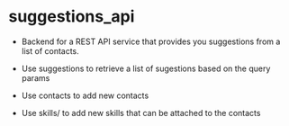 # suggestions_api
- Backend for a REST API service that provides you suggestions from a list of contacts.

- Use suggestions to retrieve a list of sugestions based on the query params

- Use contacts to add new contacts
- Use skills/ to add new skills that can be attached to the contacts
